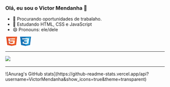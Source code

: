 ### Olá, eu sou o Victor Mendanha 👋

- 🔭 Procurando oportunidades de trabalaho.
- 🌱 Estudando HTML, CSS e JavaScript
- 😄 Pronouns: ele/dele

<div>
  <img src="https://raw.githubusercontent.com/devicons/devicon/master/icons/html5/html5-original.svg" height="30" width="40">
  <img src="https://raw.githubusercontent.com/devicons/devicon/master/icons/css3/css3-original.svg" height="30" width="40">
</div>

<hr
  
<div>
  <a href="https://www.linkedin.com/in/victor-mendanha/" target="_blank">
    <img src="https://img.shields.io/badge/LinkedIn-0077B5?style=for-the-badge&logo=linkedin&logoColor=white" >
  </a>
</div>

<hr>

<div>
  ![Anurag's GitHub stats](https://github-readme-stats.vercel.app/api?username=VictorMendanha&show_icons=true&theme=transparent)
</div>
